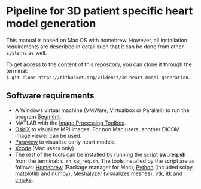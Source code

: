 # Pipeline for 3D patient specific heart model generation #

This manual is based on Mac OS with homebrew. However, all installation requirements are described in 
detail such that it can be done from other systems as well.

To get access to the content of this repository, you can clone it through the terminal:  
```$ git clone https://bitbucket.org/vildenst/3d-heart-model-generation```.

## Software requirements ##

* A Windows virtual machine (VMWare, Virtualbox or Parallell) to run the program [Segment](http://medviso.com/download2/).
* MATLAB with the [Image Processing Toolbox](https://se.mathworks.com/products/image.html).
* [OsiriX](http://www.osirix-viewer.com) to visualize MRI images. For non Mac users, another DICOM image viewer can be used.
* [Paraview](https://www.paraview.org) to visualize early heart models.
* [Xcode](https://developer.apple.com/xcode/) (Mac users only).
* The rest of the tools can be installed by running the script **sw_req.sh** from the terminal: ```$ sh sw_req.sh```. 
The tools installed by the script are as follows: [Homebrew](https://brew.sh) (Package manager for Mac), 
[Python](http://python.org) (included scipy, matplotlib and numpy), [Meshalyzer](https://github.com/cardiosolv/meshalyzer) 
(visualizes meshes), [vtk](http://www.vtk.org), [itk](https://itk.org) and [cmake](https://cmake.org).
